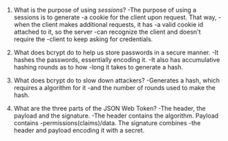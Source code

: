 <!-- Answers to the Short Answer Essay Questions go here -->

1. What is the purpose of using _sessions_?
-The purpose of using a sessions is to generate
-a cookie for the client upon request. That way,
-when the client makes additional requests, it has
-a valid cookie id attached to it, so the server
-can recognize the client and doesn't require the 
-client to keep asking for credentials.

2. What does bcrypt do to help us store passwords in a secure manner.
-It hashes the passwords, essentially encoding it.
-It also has accumulative hashing rounds as to how 
-long it takes to generate a hash.

3. What does bcrypt do to slow down attackers?
-Generates a hash, which requires a algorithm for it
-and the number of rounds used to make the hash.

4. What are the three parts of the JSON Web Token?
-The header, the payload and the signature.
-The header contains the algorithm. Payload contains
-permissions(claims)/data. The signature combines
-the header and payload encoding it with a secret.